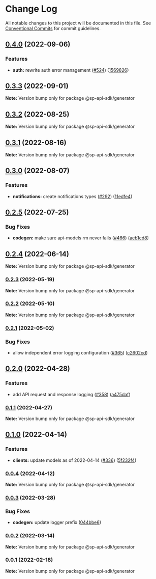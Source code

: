 # Change Log

All notable changes to this project will be documented in this file.
See [Conventional Commits](https://conventionalcommits.org) for commit guidelines.

## [0.4.0](https://github.com/bizon/selling-partner-api-sdk/compare/@sp-api-sdk/generator@0.3.3...@sp-api-sdk/generator@0.4.0) (2022-09-06)

### Features

* **auth:** rewrite auth error management ([#524](https://github.com/bizon/selling-partner-api-sdk/issues/524)) ([1569826](https://github.com/bizon/selling-partner-api-sdk/commit/1569826a0f934614f9a229f65e5cfa909cf4c2b2))

## [0.3.3](https://github.com/bizon/selling-partner-api-sdk/compare/@sp-api-sdk/generator@0.3.2...@sp-api-sdk/generator@0.3.3) (2022-09-01)

**Note:** Version bump only for package @sp-api-sdk/generator

## [0.3.2](https://github.com/bizon/selling-partner-api-sdk/compare/@sp-api-sdk/generator@0.3.1...@sp-api-sdk/generator@0.3.2) (2022-08-25)

**Note:** Version bump only for package @sp-api-sdk/generator

## [0.3.1](https://github.com/bizon/selling-partner-api-sdk/compare/@sp-api-sdk/generator@0.3.0...@sp-api-sdk/generator@0.3.1) (2022-08-16)

**Note:** Version bump only for package @sp-api-sdk/generator

## [0.3.0](https://github.com/bizon/selling-partner-api-sdk/compare/@sp-api-sdk/generator@0.2.5...@sp-api-sdk/generator@0.3.0) (2022-08-07)

### Features

* **notifications:** create notifications types ([#292](https://github.com/bizon/selling-partner-api-sdk/issues/292)) ([11edfe4](https://github.com/bizon/selling-partner-api-sdk/commit/11edfe4306b9ce54aaba1fc17a8c177a5ef57bb8))

## [0.2.5](https://github.com/bizon/selling-partner-api-sdk/compare/@sp-api-sdk/generator@0.2.4...@sp-api-sdk/generator@0.2.5) (2022-07-25)

### Bug Fixes

* **codegen:** make sure api-models rm never fails ([#466](https://github.com/bizon/selling-partner-api-sdk/issues/466)) ([aeb1cd8](https://github.com/bizon/selling-partner-api-sdk/commit/aeb1cd8b56a4d4a163347822cf6ee24dafcc205c))

## [0.2.4](https://github.com/bizon/selling-partner-api-sdk/compare/@sp-api-sdk/generator@0.2.3...@sp-api-sdk/generator@0.2.4) (2022-06-14)

**Note:** Version bump only for package @sp-api-sdk/generator

### [0.2.3](https://github.com/bizon/selling-partner-api-sdk/compare/@sp-api-sdk/generator@0.2.2...@sp-api-sdk/generator@0.2.3) (2022-05-19)

**Note:** Version bump only for package @sp-api-sdk/generator

### [0.2.2](https://github.com/bizon/selling-partner-api-sdk/compare/@sp-api-sdk/generator@0.2.1...@sp-api-sdk/generator@0.2.2) (2022-05-10)

**Note:** Version bump only for package @sp-api-sdk/generator

### [0.2.1](https://github.com/bizon/selling-partner-api-sdk/compare/@sp-api-sdk/generator@0.2.0...@sp-api-sdk/generator@0.2.1) (2022-05-02)

### Bug Fixes

* allow independent error logging configuration ([#365](https://github.com/bizon/selling-partner-api-sdk/issues/365)) ([c2602cd](https://github.com/bizon/selling-partner-api-sdk/commit/c2602cda750a2634de5e1a188bb8e12cfb4feb15))

## [0.2.0](https://github.com/bizon/selling-partner-api-sdk/compare/@sp-api-sdk/generator@0.1.1...@sp-api-sdk/generator@0.2.0) (2022-04-28)

### Features

* add API request and response logging ([#358](https://github.com/bizon/selling-partner-api-sdk/issues/358)) ([a475daf](https://github.com/bizon/selling-partner-api-sdk/commit/a475daf869450ce0e5cb03b8ea31e7b5ebca9132))

### [0.1.1](https://github.com/bizon/selling-partner-api-sdk/compare/@sp-api-sdk/generator@0.1.0...@sp-api-sdk/generator@0.1.1) (2022-04-27)

**Note:** Version bump only for package @sp-api-sdk/generator

## [0.1.0](https://github.com/bizon/selling-partner-api-sdk/compare/@sp-api-sdk/generator@0.0.4...@sp-api-sdk/generator@0.1.0) (2022-04-14)

### Features

* **clients:** update models as of 2022-04-14 ([#336](https://github.com/bizon/selling-partner-api-sdk/issues/336)) ([5f232f4](https://github.com/bizon/selling-partner-api-sdk/commit/5f232f43cd5a5873fd064276f1f19ae77a7048fe))

### [0.0.4](https://github.com/bizon/selling-partner-api-sdk/compare/@sp-api-sdk/generator@0.0.3...@sp-api-sdk/generator@0.0.4) (2022-04-12)

**Note:** Version bump only for package @sp-api-sdk/generator

### [0.0.3](https://github.com/bizon/selling-partner-api-sdk/compare/@sp-api-sdk/generator@0.0.2...@sp-api-sdk/generator@0.0.3) (2022-03-28)

### Bug Fixes

* **codegen:** update logger prefix ([044bbe6](https://github.com/bizon/selling-partner-api-sdk/commit/044bbe65b23ec5f6941fe41d30955e95f49d4b11))

### [0.0.2](https://github.com/bizon/selling-partner-api-sdk/compare/@sp-api-sdk/generator@0.0.1...@sp-api-sdk/generator@0.0.2) (2022-03-14)

**Note:** Version bump only for package @sp-api-sdk/generator

### 0.0.1 (2022-02-18)

**Note:** Version bump only for package @sp-api-sdk/generator
